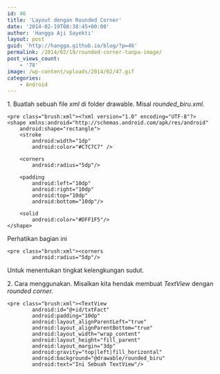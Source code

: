 ```yaml
---
id: 46
title: 'Layout dengan Rounded Corner'
date: '2014-02-19T08:38:45+00:00'
author: 'Hangga Aji Sayekti'
layout: post
guid: 'http://hangga.github.io/blog/?p=46'
permalink: /2014/02/19/rounded-corner-tanpa-image/
post_views_count:
    - '78'
image: /wp-content/uploads/2014/02/47.gif
categories:
    - Android
---
```


1\. Buatlah sebuah file *xml* di folder drawable. Misal *rounded\_biru.xml.*

```
<pre class="brush:xml"><?xml version="1.0" encoding="UTF-8"?>
<shape xmlns:android="http://schemas.android.com/apk/res/android" 
    android:shape="rectangle">
    <stroke 
        android:width="1dp" 
        android:color="#C7C7C7" />

    <corners 
        android:radius="5dp"/>

    <padding 
        android:left="10dp" 
        android:right="10dp" 
        android:top="10dp" 
        android:bottom="10dp"/>

    <solid 
        android:color="#DFF1F5"/>
</shape>
```

Perhatikan bagian ini

```
<pre class="brush:xml"><corners 
        android:radius="5dp"/>
```

Untuk menentukan tingkat kelengkungan sudut.

2\. Cara menggunakan. Misalkan kita hendak membuat *TextView* dengan *rounded corner.*

```
<pre class="brush:xml"><TextView
	    android:id="@+id/txtFact"
	    android:padding="10dp"
	    android:layout_alignParentLeft="true"
	    android:layout_alignParentBottom="true"
	    android:layout_width="wrap_content"
	    android:layout_height="fill_parent"
	    android:layout_margin="3dp"
	    android:gravity="top|left|fill_horizontal"
	    android:background="@drawable/rounded_biru"
	    android:text="Ini Sebuah TextView"/>
```